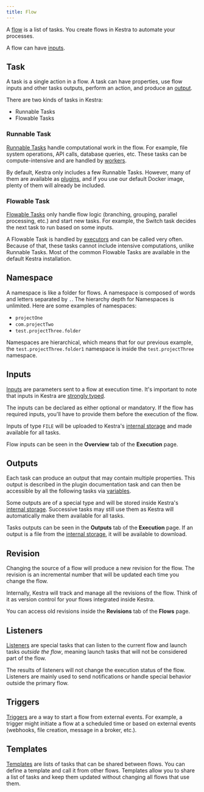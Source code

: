 ```yaml
---
title: Flow
---
```


A [flow](../developer-guide/01.flow.md) is a list of tasks. You create flows in Kestra to automate your processes.

A flow can have [inputs](#inputs).


## Task

A task is a single action in a flow. A task can have properties, use flow inputs and other tasks outputs, perform an action, and produce an [output](#outputs).

There are two kinds of tasks in Kestra:
- Runnable Tasks
- Flowable Tasks


### Runnable Task

[Runnable Tasks](../developer-guide/tasks#runnable-tasks) handle computational work in the flow. For example, file system operations, API calls, database queries, etc. These tasks can be compute-intensive and are handled by [workers](../06.architecture.#worker).

By default, Kestra only includes a few Runnable Tasks. However, many of them are available as [plugins](../../plugins/index.md), and if you use our default Docker image, plenty of them will already be included.


### Flowable Task

[Flowable Tasks](../developer-guide/tasks#flowable-tasks) only handle flow logic (branching, grouping, parallel processing, etc.) and start new tasks. For example, the Switch task decides the next task to run based on some inputs.

A Flowable Task is handled by [executors](../architecture#executor) and can be called very often. Because of that, these tasks cannot include intensive computations, unlike Runnable Tasks. Most of the common Flowable Tasks are available in the default Kestra installation.


## Namespace

A namespace is like a folder for flows. A namespace is composed of words and letters separated by `.`. The hierarchy depth for Namespaces is unlimited. Here are some examples of namespaces:
- `projectOne`
- `com.projectTwo`
- `test.projectThree.folder`

Namespaces are hierarchical, which means that for our previous example, the `test.projectThree.folder1` namespace is inside the `test.projectThree` namespace.


## Inputs

[Inputs](../developer-guide/inputs.md) are parameters sent to a flow at execution time. It's important to note that inputs in Kestra are [strongly typed](../developer-guide/inputs#input-types).

The inputs can be declared as either optional or mandatory. If the flow has required inputs, you'll have to provide them before the execution of the flow.

Inputs of type `FILE` will be uploaded to Kestra's [internal storage](../architecture#the-internal-storage) and made available for all tasks.

Flow inputs can be seen in the **Overview** tab of the **Execution** page.

## Outputs

Each task can produce an output that may contain multiple properties. This output is described in the plugin documentation task and can then be accessible by all the following tasks via [variables](../developer-guide/variables/basic-usage.md).

Some outputs are of a special type and will be stored inside Kestra's [internal storage](../architecture#the-internal-storage). Successive tasks may still use them as Kestra will automatically make them available for all tasks.

Tasks outputs can be seen in the **Outputs** tab of the **Execution** page. If an output is a file from the [internal storage](../architecture#the-internal-storage), it will be available to download.


## Revision

Changing the source of a flow will produce a new revision for the flow. The revision is an incremental number that will be updated each time you change the flow.

Internally, Kestra will track and manage all the revisions of the flow. Think of it as version control for your flows integrated inside Kestra.

You can access old revisions inside the **Revisions** tab of the **Flows** page.


## Listeners

[Listeners](../developer-guide/listeners.md) are special tasks that can listen to the current flow and launch tasks *outside the flow*, meaning launch tasks that will not be considered part of the flow.

The results of listeners will not change the execution status of the flow. Listeners are mainly used to send notifications or handle special behavior outside the primary flow.


## Triggers

[Triggers](../developer-guide/triggers/index.md) are a way to start a flow from external events. For example, a trigger might initiate a flow at a scheduled time or based on external events (webhooks, file creation, message in a broker, etc.).


## Templates

[Templates](../developer-guide/templates.md) are lists of tasks that can be shared between flows. You can define a template and call it from other flows. Templates allow you to share a list of tasks and keep them updated without changing all flows that use them.
